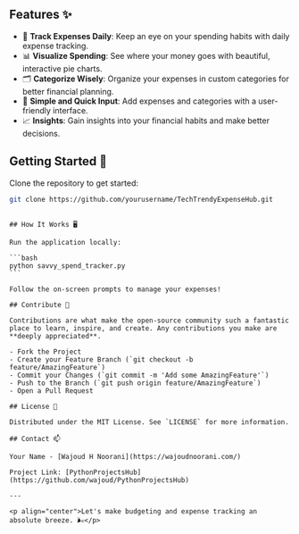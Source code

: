 ## Features ✨

- 📅 **Track Expenses Daily**: Keep an eye on your spending habits with daily expense tracking.
- 📊 **Visualize Spending**: See where your money goes with beautiful, interactive pie charts.
- 🗂 **Categorize Wisely**: Organize your expenses in custom categories for better financial planning.
- 🚀 **Simple and Quick Input**: Add expenses and categories with a user-friendly interface.
- 📈 **Insights**: Gain insights into your financial habits and make better decisions.

## Getting Started 🚀

Clone the repository to get started:

```bash
git clone https://github.com/yourusername/TechTrendyExpenseHub.git
```

````

## How It Works 🖥

Run the application locally:

```bash
python savvy_spend_tracker.py
```

Follow the on-screen prompts to manage your expenses!

## Contribute 🤝

Contributions are what make the open-source community such a fantastic place to learn, inspire, and create. Any contributions you make are **deeply appreciated**.

- Fork the Project
- Create your Feature Branch (`git checkout -b feature/AmazingFeature`)
- Commit your Changes (`git commit -m 'Add some AmazingFeature'`)
- Push to the Branch (`git push origin feature/AmazingFeature`)
- Open a Pull Request

## License 📝

Distributed under the MIT License. See `LICENSE` for more information.

## Contact 📫

Your Name - [Wajoud H Noorani](https://wajoudnoorani.com/)

Project Link: [PythonProjectsHub](https://github.com/wajoud/PythonProjectsHub)

---

<p align="center">Let's make budgeting and expense tracking an absolute breeze. 🌬️</p>
````
